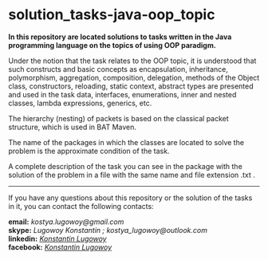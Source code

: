 # solution_tasks-java-oop_topic
**In this repository are located solutions to tasks written in the Java programming language on the topics of using OOP paradigm.**  

Under the notion that the task relates to the OOP topic, it is understood that such constructs and basic concepts as encapsulation, inheritance, polymorphism, aggregation, composition, delegation, methods of the Object class, constructors, reloading, static context, abstract types are presented and used in the task data, interfaces, enumerations, inner and nested classes, lambda expressions, generics, etc.  

The hierarchy (nesting) of packets is based on the classical packet structure, which is used in BAT Maven.  

The name of the packages in which the classes are located to solve the problem is the approximate condition of the task.  

A complete description of the task you can see in the package with the solution of the problem in a file with the same name and file extension .txt  .  

----
If you have any questions about this repository or the solution of the tasks in it, you can contact the following contacts:

**email:** _kostya.lugowoy@gmail.com_  
**skype:** _Lugowoy Konstantin ; kostya_lugowoy@outlook.com_  
**linkedin:** _[Konstantin Lugowoy](https://www.linkedin.com/in/lugowoy-konstantin/)_  
**facebook:** _[Konstantin Lugowoy](https://www.facebook.com/lugowoy.konstantin)_  

